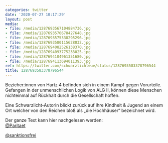 ```yaml
---
categories: twitter
date: '2020-07-27 10:17:29'
layout: post
media:
- file: /media/1287693567104884736.jpg
- file: /media/1287693570678427648.jpg
- file: /media/1287693575338295296.jpg
- file: /media/1287693580115628032.jpg
- file: /media/1287694082526138370.jpg
- file: /media/1287694093775233025.jpg
- file: /media/1287694104961351680.jpg
- file: /media/1287694113694011393.jpg
ref: https://twitter.com/schwarzlichtwue/status/1287693583378796544
title: 1287693583378796544
---
```

Bezieher:innen von Hartz 4 befinden sich in einem Kampf gegen Vorurteile. Gefangen in der unmenschlichen Logik von ALG II, können diese Menschen nichteinmal auf Rückhalt durch die Gesellschaft hoffen.

Eine Schwarzlicht-Autorin blickt zurück auf ihre Kindheit &amp; Jugend an einem Ort  welcher von den Reichen bloß als „die Hochhäuser“ bezeichnet wird.



Der ganze Text kann hier nachgelesen werden:  
[@Paritaet](https://twitter.com/Paritaet) 

[@sanktionsfrei](https://twitter.com/sanktionsfrei)